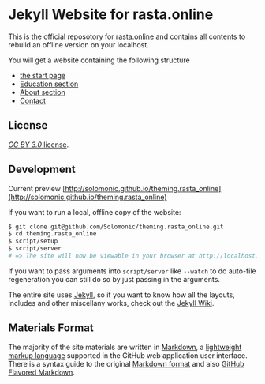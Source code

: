 # Jekyll Website for rasta.online

This is the official reposotory for [rasta.online](http://rasta.online) and contains all contents to rebuild an offline version on your localhost.

You will get a website containing the following structure

- [the start page](http://rasta.online/index.html 'Visit Rasta.Online startpage ...')
- [Education section](http://rasta.online/ 'Browse all educational articles ...')
- [About section](http://rasta.online/about/ 'Find out more about the project ...')
- [Contact](http://rasta.online 'Get in contact with the community ...')

## License

[_CC BY 3.0_ license](http://creativecommons.org/licenses/by/3.0/).

## Development

Current preview [http://solomonic.github.io/theming.rasta_online](http://solomonic.github.io/theming.rasta_online)

If you want to run a local, offline copy of the website:

```sh
$ git clone git@github.com/Solomonic/theming.rasta_online.git
$ cd theming.rasta_online
$ script/setup
$ script/server
# => The site will now be viewable in your browser at http://localhost:4000
```
If you want to pass arguments into `script/server` like `--watch` to do auto-file regeneration
you can still do so by just passing in the arguments.

The entire site uses [Jekyll](http://jekyllrb.com), so if you want to know how all the layouts, includes and other miscellany works, check out the [Jekyll Wiki](https://github.com/mojombo/jekyll/wiki).

## Materials Format

The majority of the site materials are written in [Markdown](http://whatismarkdown.com), a [lightweight markup language](http://en.wikipedia.org/wiki/Lightweight_markup_language) supported in the GitHub web application user interface. There is a syntax guide to the original [Markdown format](http://daringfireball.net/projects/markdown/syntax) and also [GitHub Flavored Markdown](http://github.github.com/github-flavored-markdown/).
